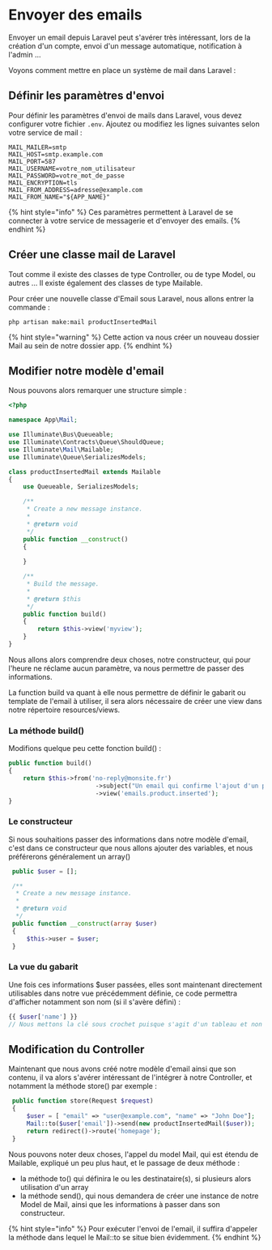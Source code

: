 # Envoyer des emails

Envoyer un email depuis Laravel peut s'avérer très intéressant, lors de la création d'un compte, envoi d'un message automatique, notification à l'admin ...

Voyons comment mettre en place un système de mail dans Laravel :

## Définir les paramètres d'envoi

Pour définir les paramètres d'envoi de mails dans Laravel, vous devez configurer votre fichier `.env`. Ajoutez ou modifiez les lignes suivantes selon votre service de mail :

```
MAIL_MAILER=smtp
MAIL_HOST=smtp.example.com
MAIL_PORT=587
MAIL_USERNAME=votre_nom_utilisateur
MAIL_PASSWORD=votre_mot_de_passe
MAIL_ENCRYPTION=tls
MAIL_FROM_ADDRESS=adresse@example.com
MAIL_FROM_NAME="${APP_NAME}"
```

{% hint style="info" %}
Ces paramètres permettent à Laravel de se connecter à votre service de messagerie et d'envoyer des emails.
{% endhint %}

## Créer une classe mail de Laravel

Tout comme il existe des classes de type Controller, ou de type Model, ou autres … Il existe également des classes de type Mailable.

Pour créer une nouvelle classe d'Email sous Laravel, nous allons entrer la commande :

```
php artisan make:mail productInsertedMail
```

{% hint style="warning" %}
Cette action va nous créer un nouveau dossier Mail au sein de notre dossier app.
{% endhint %}

## Modifier notre modèle d'email

Nous pouvons alors remarquer une structure simple :

```php
<?php

namespace App\Mail;

use Illuminate\Bus\Queueable;
use Illuminate\Contracts\Queue\ShouldQueue;
use Illuminate\Mail\Mailable;
use Illuminate\Queue\SerializesModels;

class productInsertedMail extends Mailable
{
    use Queueable, SerializesModels;

    /**
     * Create a new message instance.
     *
     * @return void
     */
    public function __construct()
    {
        
    }

    /**
     * Build the message.
     *
     * @return $this
     */
    public function build()
    {
        return $this->view('myview');
    }
}

```

Nous allons alors comprendre deux choses, notre constructeur, qui pour l'heure ne réclame aucun paramètre, va nous permettre de passer des informations.&#x20;

La function build va quant à elle nous permettre de définir le gabarit ou template de l'email à utiliser, il sera alors nécessaire de créer une view dans notre répertoire resources/views.

### La méthode build()

Modifions quelque peu cette fonction build() :

```php
public function build()
{
    return $this->from('no-reply@monsite.fr')
                        ->subject("Un email qui confirme l'ajout d'un produit")
                        ->view('emails.product.inserted');
}
```

### Le constructeur

Si nous souhaitions passer des informations dans notre modèle d'email, c'est dans ce constructeur que nous allons ajouter des variables, et nous préférerons généralement un array()

```php
 public $user = [];

 /**
  * Create a new message instance.
  *
  * @return void
  */
 public function __construct(array $user)
 {
     $this->user = $user;
 }
```

### La vue du gabarit

Une fois ces informations $user passées, elles sont maintenant directement utilisables dans notre vue précédemment définie, ce code permettra d'afficher notamment son nom (si il s'avère défini) :

```php
{{ $user['name'] }}
// Nous mettons la clé sous crochet puisque s'agit d'un tableau et non un objet
```

## Modification du Controller

Maintenant que nous avons créé notre modèle d'email ainsi que son contenu, il va alors s'avérer intéressant de l'intégrer à notre Controller, et notamment la méthode store() par exemple :

```php
 public function store(Request $request)
 {
     $user = [ "email" => "user@example.com", "name" => "John Doe"];
     Mail::to($user['email'])->send(new productInsertedMail($user));
     return redirect()->route('homepage');
 }
```

Nous pouvons noter deux choses, l'appel du model Mail, qui est étendu de Mailable, expliqué un peu plus haut, et le passage de deux méthode :

* la méthode to() qui définira le ou les destinataire(s), si plusieurs alors utilisation d'un array
* la méthode send(), qui nous demandera de créer une instance de notre Model de Mail, ainsi que les informations à passer dans son constructeur.

{% hint style="info" %}
Pour exécuter l'envoi de l'email, il suffira d'appeler la méthode dans lequel le Mail::to se situe bien évidemment.
{% endhint %}
